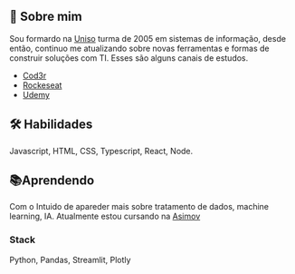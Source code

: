 
## 🚀 Sobre mim
Sou formardo na [Uniso](https://uniso.br/) turma de 2005 em sistemas de informação, desde então, continuo me atualizando sobre novas ferramentas e formas de construir soluções com TI. Esses são alguns canais de estudos. 
- [Cod3r](https://www.cod3r.com.br/)
- [Rockeseat](https://www.rocketseat.com.br/)
- [Udemy](https://www.udemy.com/)



## 🛠 Habilidades
Javascript, HTML, CSS, Typescript, React, Node.


## 📚Aprendendo

Com o Intuido de apareder mais sobre tratamento de dados, machine learning, IA. Atualmente estou cursando na [Asimov](https://asimov.academy/)

### Stack
Python, Pandas, Streamlit, Plotly

